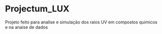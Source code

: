 # Projectum_LUX
 Projeto feito para analise e simulação dos raios UV em compostos quimicos e na anaise de dados
